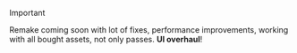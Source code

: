 > [!IMPORTANT] 
> Remake coming soon with lot of fixes, performance improvements, working with all bought assets, not only passes. **UI overhaul**!
